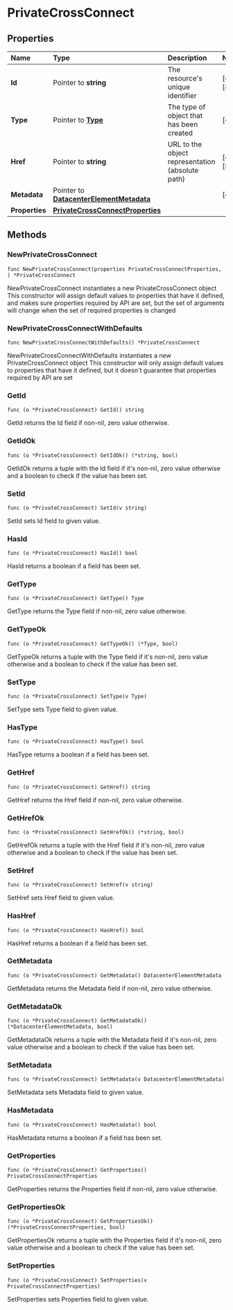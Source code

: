 # PrivateCrossConnect

## Properties

| Name | Type | Description | Notes |
| :--- | :--- | :--- | :--- |
| **Id** | Pointer to **string** | The resource's unique identifier | \[optional\] \[readonly\] |
| **Type** | Pointer to [**Type**](type.md) | The type of object that has been created | \[optional\] |
| **Href** | Pointer to **string** | URL to the object representation \(absolute path\) | \[optional\] \[readonly\] |
| **Metadata** | Pointer to [**DatacenterElementMetadata**](datacenterelementmetadata.md) |  | \[optional\] |
| **Properties** | [**PrivateCrossConnectProperties**](privatecrossconnectproperties.md) |  |  |

## Methods

### NewPrivateCrossConnect

`func NewPrivateCrossConnect(properties PrivateCrossConnectProperties, ) *PrivateCrossConnect`

NewPrivateCrossConnect instantiates a new PrivateCrossConnect object This constructor will assign default values to properties that have it defined, and makes sure properties required by API are set, but the set of arguments will change when the set of required properties is changed

### NewPrivateCrossConnectWithDefaults

`func NewPrivateCrossConnectWithDefaults() *PrivateCrossConnect`

NewPrivateCrossConnectWithDefaults instantiates a new PrivateCrossConnect object This constructor will only assign default values to properties that have it defined, but it doesn't guarantee that properties required by API are set

### GetId

`func (o *PrivateCrossConnect) GetId() string`

GetId returns the Id field if non-nil, zero value otherwise.

### GetIdOk

`func (o *PrivateCrossConnect) GetIdOk() (*string, bool)`

GetIdOk returns a tuple with the Id field if it's non-nil, zero value otherwise and a boolean to check if the value has been set.

### SetId

`func (o *PrivateCrossConnect) SetId(v string)`

SetId sets Id field to given value.

### HasId

`func (o *PrivateCrossConnect) HasId() bool`

HasId returns a boolean if a field has been set.

### GetType

`func (o *PrivateCrossConnect) GetType() Type`

GetType returns the Type field if non-nil, zero value otherwise.

### GetTypeOk

`func (o *PrivateCrossConnect) GetTypeOk() (*Type, bool)`

GetTypeOk returns a tuple with the Type field if it's non-nil, zero value otherwise and a boolean to check if the value has been set.

### SetType

`func (o *PrivateCrossConnect) SetType(v Type)`

SetType sets Type field to given value.

### HasType

`func (o *PrivateCrossConnect) HasType() bool`

HasType returns a boolean if a field has been set.

### GetHref

`func (o *PrivateCrossConnect) GetHref() string`

GetHref returns the Href field if non-nil, zero value otherwise.

### GetHrefOk

`func (o *PrivateCrossConnect) GetHrefOk() (*string, bool)`

GetHrefOk returns a tuple with the Href field if it's non-nil, zero value otherwise and a boolean to check if the value has been set.

### SetHref

`func (o *PrivateCrossConnect) SetHref(v string)`

SetHref sets Href field to given value.

### HasHref

`func (o *PrivateCrossConnect) HasHref() bool`

HasHref returns a boolean if a field has been set.

### GetMetadata

`func (o *PrivateCrossConnect) GetMetadata() DatacenterElementMetadata`

GetMetadata returns the Metadata field if non-nil, zero value otherwise.

### GetMetadataOk

`func (o *PrivateCrossConnect) GetMetadataOk() (*DatacenterElementMetadata, bool)`

GetMetadataOk returns a tuple with the Metadata field if it's non-nil, zero value otherwise and a boolean to check if the value has been set.

### SetMetadata

`func (o *PrivateCrossConnect) SetMetadata(v DatacenterElementMetadata)`

SetMetadata sets Metadata field to given value.

### HasMetadata

`func (o *PrivateCrossConnect) HasMetadata() bool`

HasMetadata returns a boolean if a field has been set.

### GetProperties

`func (o *PrivateCrossConnect) GetProperties() PrivateCrossConnectProperties`

GetProperties returns the Properties field if non-nil, zero value otherwise.

### GetPropertiesOk

`func (o *PrivateCrossConnect) GetPropertiesOk() (*PrivateCrossConnectProperties, bool)`

GetPropertiesOk returns a tuple with the Properties field if it's non-nil, zero value otherwise and a boolean to check if the value has been set.

### SetProperties

`func (o *PrivateCrossConnect) SetProperties(v PrivateCrossConnectProperties)`

SetProperties sets Properties field to given value.

